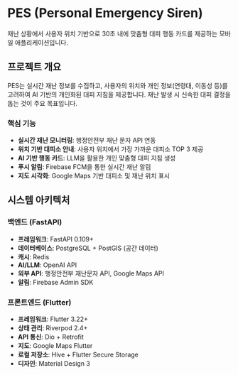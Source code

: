# PES (Personal Emergency Siren)

재난 상황에서 사용자 위치 기반으로 30초 내에 맞춤형 대피 행동 카드를 제공하는 모바일 애플리케이션입니다.

## 프로젝트 개요

PES는 실시간 재난 정보를 수집하고, 사용자의 위치와 개인 정보(연령대, 이동성 등)를 고려하여 AI 기반의 개인화된 대피 지침을 제공합니다. 재난 발생 시 신속한 대피 결정을 돕는 것이 주요 목표입니다.

### 핵심 기능

- **실시간 재난 모니터링**: 행정안전부 재난 문자 API 연동
- **위치 기반 대피소 안내**: 사용자 위치에서 가장 가까운 대피소 TOP 3 제공
- **AI 기반 행동 카드**: LLM을 활용한 개인 맞춤형 대피 지침 생성
- **푸시 알림**: Firebase FCM을 통한 실시간 재난 알림
- **지도 시각화**: Google Maps 기반 대피소 및 재난 위치 표시

## 시스템 아키텍처

### 백엔드 (FastAPI)
- **프레임워크**: FastAPI 0.109+
- **데이터베이스**: PostgreSQL + PostGIS (공간 데이터)
- **캐시**: Redis
- **AI/LLM**: OpenAI API
- **외부 API**: 행정안전부 재난문자 API, Google Maps API
- **알림**: Firebase Admin SDK

### 프론트엔드 (Flutter)
- **프레임워크**: Flutter 3.22+
- **상태 관리**: Riverpod 2.4+
- **API 통신**: Dio + Retrofit
- **지도**: Google Maps Flutter
- **로컬 저장소**: Hive + Flutter Secure Storage
- **디자인**: Material Design 3

